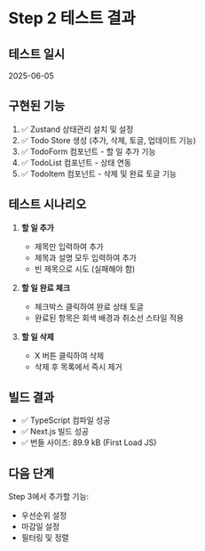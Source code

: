 # Step 2 테스트 결과

## 테스트 일시
2025-06-05

## 구현된 기능
1. ✅ Zustand 상태관리 설치 및 설정
2. ✅ Todo Store 생성 (추가, 삭제, 토글, 업데이트 기능)
3. ✅ TodoForm 컴포넌트 - 할 일 추가 기능
4. ✅ TodoList 컴포넌트 - 상태 연동
5. ✅ TodoItem 컴포넌트 - 삭제 및 완료 토글 기능

## 테스트 시나리오
1. **할 일 추가**
   - 제목만 입력하여 추가
   - 제목과 설명 모두 입력하여 추가
   - 빈 제목으로 시도 (실패해야 함)

2. **할 일 완료 체크**
   - 체크박스 클릭하여 완료 상태 토글
   - 완료된 항목은 회색 배경과 취소선 스타일 적용

3. **할 일 삭제**
   - X 버튼 클릭하여 삭제
   - 삭제 후 목록에서 즉시 제거

## 빌드 결과
- ✅ TypeScript 컴파일 성공
- ✅ Next.js 빌드 성공
- ✅ 번들 사이즈: 89.9 kB (First Load JS)

## 다음 단계
Step 3에서 추가할 기능:
- 우선순위 설정
- 마감일 설정
- 필터링 및 정렬